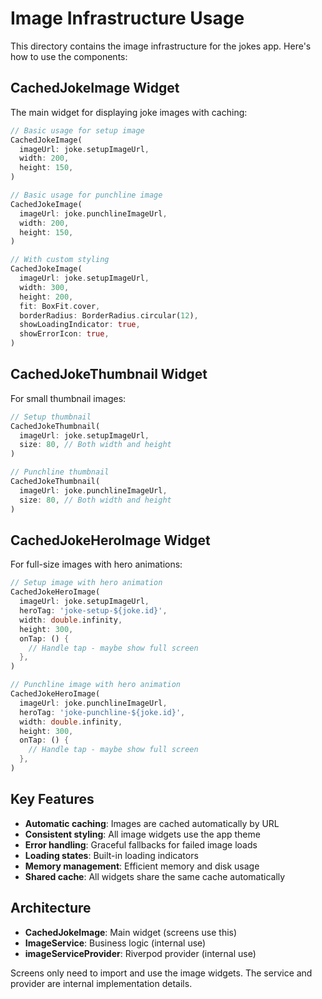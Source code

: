 # Image Infrastructure Usage

This directory contains the image infrastructure for the jokes app. Here's how to use the components:

## CachedJokeImage Widget

The main widget for displaying joke images with caching:

```dart
// Basic usage for setup image
CachedJokeImage(
  imageUrl: joke.setupImageUrl,
  width: 200,
  height: 150,
)

// Basic usage for punchline image
CachedJokeImage(
  imageUrl: joke.punchlineImageUrl,
  width: 200,
  height: 150,
)

// With custom styling
CachedJokeImage(
  imageUrl: joke.setupImageUrl,
  width: 300,
  height: 200,
  fit: BoxFit.cover,
  borderRadius: BorderRadius.circular(12),
  showLoadingIndicator: true,
  showErrorIcon: true,
)
```

## CachedJokeThumbnail Widget

For small thumbnail images:

```dart
// Setup thumbnail
CachedJokeThumbnail(
  imageUrl: joke.setupImageUrl,
  size: 80, // Both width and height
)

// Punchline thumbnail
CachedJokeThumbnail(
  imageUrl: joke.punchlineImageUrl,
  size: 80, // Both width and height
)
```

## CachedJokeHeroImage Widget

For full-size images with hero animations:

```dart
// Setup image with hero animation
CachedJokeHeroImage(
  imageUrl: joke.setupImageUrl,
  heroTag: 'joke-setup-${joke.id}',
  width: double.infinity,
  height: 300,
  onTap: () {
    // Handle tap - maybe show full screen
  },
)

// Punchline image with hero animation
CachedJokeHeroImage(
  imageUrl: joke.punchlineImageUrl,
  heroTag: 'joke-punchline-${joke.id}',
  width: double.infinity,
  height: 300,
  onTap: () {
    // Handle tap - maybe show full screen
  },
)
```

## Key Features

- **Automatic caching**: Images are cached automatically by URL
- **Consistent styling**: All image widgets use the app theme
- **Error handling**: Graceful fallbacks for failed image loads
- **Loading states**: Built-in loading indicators
- **Memory management**: Efficient memory and disk usage
- **Shared cache**: All widgets share the same cache automatically

## Architecture

- **CachedJokeImage**: Main widget (screens use this)
- **ImageService**: Business logic (internal use)
- **imageServiceProvider**: Riverpod provider (internal use)

Screens only need to import and use the image widgets. The service and provider are internal implementation details. 